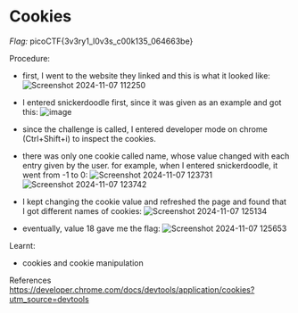 # Cookies

*Flag:* picoCTF{3v3ry1_l0v3s_c00k135_064663be}

Procedure:
- first, I went to the website they linked and this is what it looked like: ![Screenshot 2024-11-07 112250](https://github.com/user-attachments/assets/aa52a89f-488d-4997-8c2c-0e566752a0e6)
- I entered snickerdoodle first, since it was given as an example and got this: ![image](https://github.com/user-attachments/assets/dc8c729b-771a-4f2f-bf93-c41a858e9edc)
- since the challenge is called, I entered developer mode on chrome (Ctrl+Shift+i) to inspect the cookies.
- there was only one cookie called name, whose value changed with each entry given by the user. for example, when I entered snickerdoodle, it went from -1 to 0:
  ![Screenshot 2024-11-07 123731](https://github.com/user-attachments/assets/29689852-efaf-4756-bb65-b953709466ad)
  ![Screenshot 2024-11-07 123742](https://github.com/user-attachments/assets/e305e288-0155-486c-9784-b33090a390a1)

- I kept changing the cookie value and refreshed the page and found that I got different names of cookies:
![Screenshot 2024-11-07 125134](https://github.com/user-attachments/assets/4cf3d37e-d70b-4522-a763-612c2b5b3058)

- eventually, value 18 gave me the flag:
  ![Screenshot 2024-11-07 125653](https://github.com/user-attachments/assets/f8f51606-f9a5-491e-8a5e-e7c0d04e4990)

Learnt:
- cookies and cookie manipulation
  
References           
https://developer.chrome.com/docs/devtools/application/cookies?utm_source=devtools


